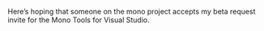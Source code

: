 <!--
id: 186795360
link: http://kevinisom.info/post/186795360/heres-hoping-that-someone-on-the-mono-project
slug: heres-hoping-that-someone-on-the-mono-project
date: Sun Sep 13 2009 21:01:03 GMT+1200 (NZST)
raw: {"blog_name":"kevinisom","id":186795360,"post_url":"http://kevinisom.info/post/186795360/heres-hoping-that-someone-on-the-mono-project","slug":"heres-hoping-that-someone-on-the-mono-project","type":"text","date":"2009-09-13 09:01:03 GMT","timestamp":1252832463,"state":"published","format":"html","reblog_key":"vQfTc1mh","tags":[],"short_url":"http://tmblr.co/Zw68YyB8aLW","highlighted":[],"feed_item":"http://twitter.com/kev_nz/statuses/3950344421","from_feed_id":"650289","note_count":0,"title":null,"body":"<p>Here&#8217;s hoping that someone on the mono project accepts my beta request invite for the Mono Tools for Visual Studio.</p>"}
publish: 2009-09-013
tags: 
title: null
-->


Here’s hoping that someone on the mono project accepts my beta request
invite for the Mono Tools for Visual Studio.


